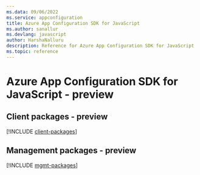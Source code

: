 ```yaml
---
ms.data: 09/06/2022
ms.service: appconfiguration
title: Azure App Configuration SDK for JavaScript
ms.author: sanallur
ms.devlang: javascript
author: HarshaNalluru
description: Reference for Azure App Configuration SDK for JavaScript
ms.topic: reference
---
```

# Azure App Configuration SDK for JavaScript - preview

## Client packages - preview
[!INCLUDE [client-packages](app-configuration-client-index.md)]
## Management packages - preview
[!INCLUDE [mgmt-packages](app-configuration-mgmt-index.md)]